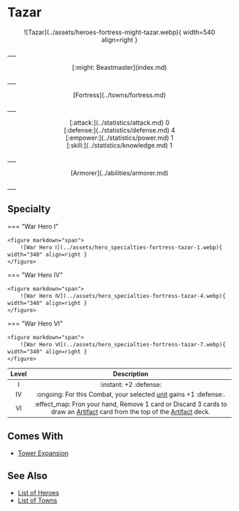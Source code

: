 # Tazar

<p style="text-align: center;" markdown>![Tazar](../assets/heroes-fortress-might-tazar.webp){ width=540 align=right }</p>
___
<p style="text-align: center;" markdown>[:might: Beastmaster](index.md)</p>
___
<p style="text-align: center;" markdown>[Fortress](../towns/fortress.md)</p>
___

<p style="text-align: center;" markdown>[:attack:](../statistics/attack.md)&nbsp;0</br>[:defense:](../statistics/defense.md)&nbsp;4</br>[:empower:](../statistics/power.md)&nbsp;1</br>[:skill:](../statistics/knowledge.md)&nbsp;1</p>
___
<p style="text-align: center;" markdown>[Armorer](../abilities/armorer.md)</p>
___

## Specialty

=== "War Hero Ⅰ"

    <figure markdown="span">
        ![War Hero Ⅰ](../assets/hero_specialties-fortress-tazar-1.webp){ width="340" align=right }
    </figure>

=== "War Hero Ⅳ"

    <figure markdown="span">
        ![War Hero Ⅳ](../assets/hero_specialties-fortress-tazar-4.webp){ width="340" align=right }
    </figure>

=== "War Hero Ⅵ"

    <figure markdown="span">
        ![War Hero Ⅵ](../assets/hero_specialties-fortress-tazar-7.webp){ width="340" align=right }
    </figure>


| Level | Description |
| :---: | :---: |
| Ⅰ | :instant: +2 :defense: |
| Ⅳ | :ongoing: For this Combat, your selected [unit](../units/index.md) gains +1 :defense:. |
| Ⅵ | :effect_map: Fron your hand, Remove 1 card or Discard 3 cards to draw an [Artifact](../artifacts/index.md) card from the top of the [Artifact](../artifacts/index.md) deck. |


## Comes With

- [Tower Expansion](../content/tower_expansion.md)


## See Also

- [List of Heroes](index.md)
- [List of Towns](../towns/index.md)

